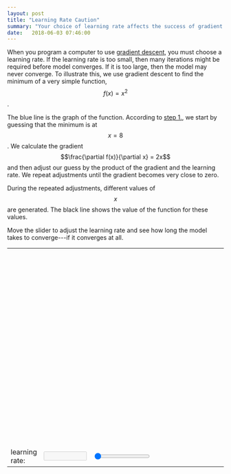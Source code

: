 ```yaml
---
layout: post
title: "Learning Rate Caution"
summary: "Your choice of learning rate affects the success of gradient descent."
date:   2018-06-03 07:46:00
---
```


When you program a computer to use [gradient
descent](/2018/06/03/gradient-descent), you must choose a learning rate. If the
learning rate is too small, then many iterations might be required before model
converges. If it is too large, then the model may never converge. To illustrate
this, we use gradient descent to find the minimum of a very simple function,
$$f(x) = x^2$$.

The blue line is the graph of the function. According to [step
1.](/2018/06/03/gradient-descent#step1), we start by guessing that the minimum
is at $$x = 8$$. We calculate the gradient $$\frac{\partial f(x)}{\partial x} =
2x$$ and then adjust our guess by the product of the gradient and the learning
rate. We repeat adjustments until the gradient becomes very close to zero.

During the repeated adjustments, different values of $$x$$ are generated. The black line shows the value of the function for these values.

Move the slider to adjust the learning rate and see how long the model takes to
converge---if it converges at all.

<table class="table">
  <tr>
    <td colspan="3" style="text-align: center;">
      <svg width="450" height="450">
        <polyline fill="none" stroke="blue" stroke-width="1" id="curve" />
        <polyline fill="none" stroke="black" stroke-width="4" id="path" />
      </svg>
    </td>
  </tr>
  <tr>
    <td colspan="3" id="iterations"></td>
  </tr>
  <tr>
    <td>learning rate:</td>
    <td><input type="text" disabled="true" id="learning-rate-output" style="width: 100px;"/></td>
    <td>
      <div class="slidecontainer" style="width: 300px;">
        <input type="range" min="1" max="110" value="1" class="slider" id="learning-rate">
      </div>
    </td>
  </tr>
</table>

<script src="https://d3js.org/d3.v5.min.js"></script>
<script type="text/javascript">
  function loss(x) {
    return x ** 2;
  }
  
  function d_loss_d_x(x) {
    return 2 * x;
  }
  
  function generatePath(learningRate) {
    var x = 8;
    var adjustment = 10;
    var iterCount = 0;
    var path = [];
    while (Math.abs(adjustment) > 0.00001 && iterCount < 20000) {
      iterCount += 1;
      currentLoss = loss(x);
      var converged = currentLoss < 11.0;
      path.push(scaleX(x) + "," + scaleY(currentLoss));
      adjustment = learningRate * d_loss_d_x(x);
      x -= adjustment;
    }
    return { points: path, count: iterCount, converged: converged };
  }
  
  function updatePath(learningRate) {
    $('#learning-rate-output').attr("value", learningRate);
    path = generatePath(learningRate);
    if (!path.converged) {
      $('#path').attr("points", path.points.slice(0, 20).join(" "));
      $('#iterations').html("No convergence after 20,000 iterations.")
    } else {
      $('#path').attr("points", path.points.join(" "));
      $('#iterations').html("Converged after " + path.count + " iterations.");
    }
  }

  var scaleX = d3.scaleLinear().domain([-10, 10]).range([0, 450]);
  var scaleY = d3.scaleLinear().domain([0, 100]).range([430, 0]);
  d3.select('svg')
    .append('g')
    .attr("transform", "translate(0, 430)").call(d3.axisBottom(scaleX));
  d3.select('svg')
    .append('g')
    .attr("transform", "translate(225, 0)").call(d3.axisLeft(scaleY));
    
  points = ""
  for (x = -10; x <= 10; x += 0.1) {
    y = loss(x);
    points += scaleX(x) + "," + scaleY(y) + " "
  }
  $('#curve').attr("points", points);
  
  updatePath((parseFloat($('#learning-rate').attr('value')) / 100));
  
  document.getElementById("learning-rate").oninput = function () {
    learningRate = (parseFloat(this.value) / 100);
    updatePath(learningRate)
  }
  
</script>